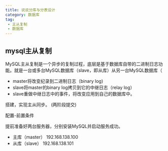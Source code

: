 ```yaml
---
title: 说说分库与分表设计
category: 数据库
tag:
 - 主从复制
 - 数据库
---
```


## mysql主从复制

MySQL主从复制是一个异步的复制过程，底层是基于数据库自带的二进制日志功能。就是一台或多台MySQL数据库（slave，即从库）从另一台MySQL数据库（

- master将改变纪录到二进制日志（binary log)
- slave将master的binary log拷贝到它的中继日志（relay log）
- slave重做中继日志中的事件，将改变应用到自己的数据库中。

搭建，实现主从同步。 (两阶段提交)

配置-前置条件

提前准备好两台服务器，分别安装MySQL并启动服务成功。

- 主库（master） 192.168.138.100
- 从库（slave） 192.168.138.101
